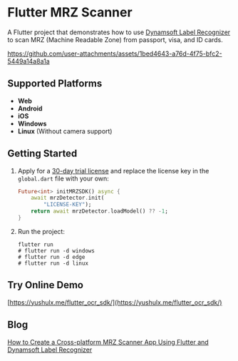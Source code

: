 # Flutter MRZ Scanner

A Flutter project that demonstrates how to use [Dynamsoft Label Recognizer](https://www.dynamsoft.com/label-recognition/overview/) to scan MRZ (Machine Readable Zone) from passport, visa, and ID cards.

https://github.com/user-attachments/assets/1bed4643-a76d-4f75-bfc2-5449a14a8a1a

## Supported Platforms
- **Web**
- **Android**
- **iOS**
- **Windows**
- **Linux** (Without camera support)

## Getting Started
1. Apply for a [30-day trial license](https://www.dynamsoft.com/customer/license/trialLicense/?product=dcv&package=cross-platform) and replace the license key in the `global.dart` file with your own:

    ```dart
    Future<int> initMRZSDK() async {
        await mrzDetector.init(
            "LICENSE-KEY");
        return await mrzDetector.loadModel() ?? -1;
    }
    ```

2. Run the project:

    ```
    flutter run
    # flutter run -d windows
    # flutter run -d edge
    # flutter run -d linux
    ```
    
## Try Online Demo
[https://yushulx.me/flutter_ocr_sdk/](https://yushulx.me/flutter_ocr_sdk/)

## Blog
[How to Create a Cross-platform MRZ Scanner App Using Flutter and Dynamsoft Label Recognizer](https://www.dynamsoft.com/codepool/flutter-mrz-scanner-how-to.html)
